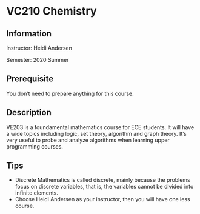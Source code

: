# VC210 Chemistry

## Information

Instructor: Heidi Andersen

Semester: 2020 Summer

## Prerequisite

You don’t need to prepare anything for this course.

## Description

VE203 is a foundamental mathematics course for ECE students. It will have a wide topics including logic, set theory, algorithm and graph theory. It’s very useful to probe and analyze algorithms when learning upper programming courses.

## Tips

- Discrete Mathematics is called discrete, mainly because the problems focus on discrete variables, that is, the variables cannot be divided into infinite elements.
- Choose Heidi Andersen as your instructor, then you will have one less course.

 

